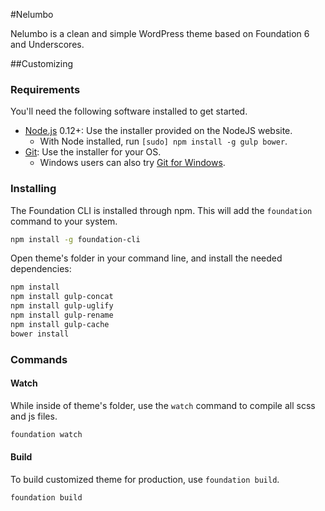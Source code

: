#Nelumbo

Nelumbo is a clean and simple WordPress theme based on Foundation 6 and Underscores.

##Customizing

### Requirements

You'll need the following software installed to get started.

  * [Node.js](http://nodejs.org) 0.12+: Use the installer provided on the NodeJS website.
    * With Node installed, run `[sudo] npm install -g gulp bower`.
  * [Git](http://git-scm.com/downloads): Use the installer for your OS.
    * Windows users can also try [Git for Windows](http://git-for-windows.github.io/).

### Installing

The Foundation CLI is installed through npm. This will add the `foundation` command to your system.

```bash
npm install -g foundation-cli
```

Open theme's folder in your command line, and install the needed dependencies:

```bash
npm install
npm install gulp-concat
npm install gulp-uglify
npm install gulp-rename
npm install gulp-cache
bower install
```

### Commands

#### Watch

While inside of theme's folder, use the `watch` command to compile all scss and js files.

```bash
foundation watch
```

#### Build

To build customized theme for production, use `foundation build`.

```bash
foundation build
```